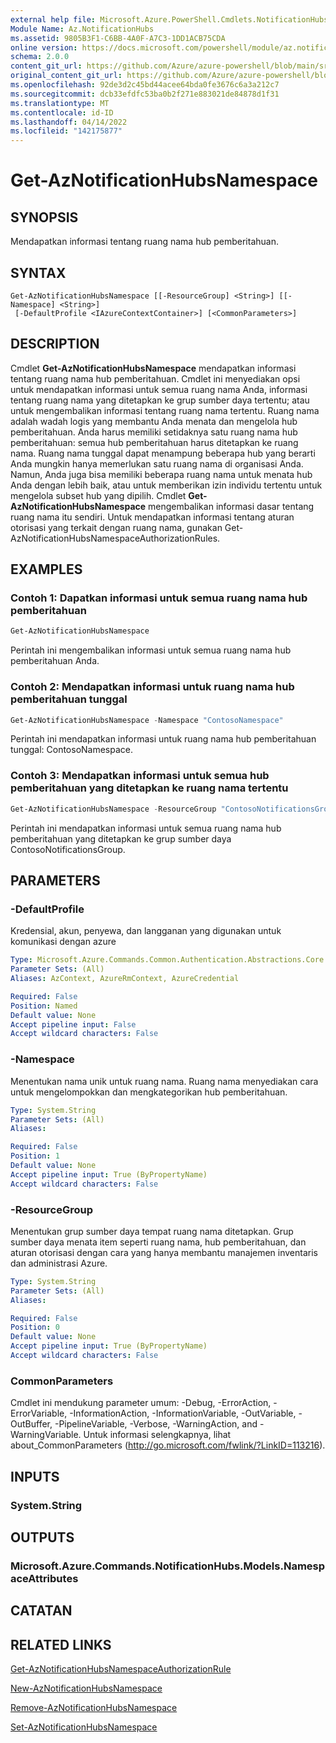```yaml
---
external help file: Microsoft.Azure.PowerShell.Cmdlets.NotificationHubs.dll-Help.xml
Module Name: Az.NotificationHubs
ms.assetid: 9805B3F1-C6BB-4A0F-A7C3-1DD1ACB75CDA
online version: https://docs.microsoft.com/powershell/module/az.notificationhubs/get-aznotificationhubsnamespace
schema: 2.0.0
content_git_url: https://github.com/Azure/azure-powershell/blob/main/src/NotificationHubs/NotificationHubs/help/Get-AzNotificationHubsNamespace.md
original_content_git_url: https://github.com/Azure/azure-powershell/blob/main/src/NotificationHubs/NotificationHubs/help/Get-AzNotificationHubsNamespace.md
ms.openlocfilehash: 92de3d2c45bd44acee64bda0fe3676c6a3a212c7
ms.sourcegitcommit: dcb33efdfc53ba0b2f271e883021de84878d1f31
ms.translationtype: MT
ms.contentlocale: id-ID
ms.lasthandoff: 04/14/2022
ms.locfileid: "142175877"
---
```

# Get-AzNotificationHubsNamespace

## SYNOPSIS
Mendapatkan informasi tentang ruang nama hub pemberitahuan.

## SYNTAX

```
Get-AzNotificationHubsNamespace [[-ResourceGroup] <String>] [[-Namespace] <String>]
 [-DefaultProfile <IAzureContextContainer>] [<CommonParameters>]
```

## DESCRIPTION
Cmdlet **Get-AzNotificationHubsNamespace** mendapatkan informasi tentang ruang nama hub pemberitahuan.
Cmdlet ini menyediakan opsi untuk mendapatkan informasi untuk semua ruang nama Anda, informasi tentang ruang nama yang ditetapkan ke grup sumber daya tertentu; atau untuk mengembalikan informasi tentang ruang nama tertentu.
Ruang nama adalah wadah logis yang membantu Anda menata dan mengelola hub pemberitahuan.
Anda harus memiliki setidaknya satu ruang nama hub pemberitahuan: semua hub pemberitahuan harus ditetapkan ke ruang nama.
Ruang nama tunggal dapat menampung beberapa hub yang berarti Anda mungkin hanya memerlukan satu ruang nama di organisasi Anda.
Namun, Anda juga bisa memiliki beberapa ruang nama untuk menata hub Anda dengan lebih baik, atau untuk memberikan izin individu tertentu untuk mengelola subset hub yang dipilih.
Cmdlet **Get-AzNotificationHubsNamespace** mengembalikan informasi dasar tentang ruang nama itu sendiri.
Untuk mendapatkan informasi tentang aturan otorisasi yang terkait dengan ruang nama, gunakan Get-AzNotificationHubsNamespaceAuthorizationRules.

## EXAMPLES

### Contoh 1: Dapatkan informasi untuk semua ruang nama hub pemberitahuan
```powershell
Get-AzNotificationHubsNamespace
```

Perintah ini mengembalikan informasi untuk semua ruang nama hub pemberitahuan Anda.

### Contoh 2: Mendapatkan informasi untuk ruang nama hub pemberitahuan tunggal
```powershell
Get-AzNotificationHubsNamespace -Namespace "ContosoNamespace"
```

Perintah ini mendapatkan informasi untuk ruang nama hub pemberitahuan tunggal: ContosoNamespace.

### Contoh 3: Mendapatkan informasi untuk semua hub pemberitahuan yang ditetapkan ke ruang nama tertentu
```powershell
Get-AzNotificationHubsNamespace -ResourceGroup "ContosoNotificationsGroup"
```

Perintah ini mendapatkan informasi untuk semua ruang nama hub pemberitahuan yang ditetapkan ke grup sumber daya ContosoNotificationsGroup.

## PARAMETERS

### -DefaultProfile
Kredensial, akun, penyewa, dan langganan yang digunakan untuk komunikasi dengan azure

```yaml
Type: Microsoft.Azure.Commands.Common.Authentication.Abstractions.Core.IAzureContextContainer
Parameter Sets: (All)
Aliases: AzContext, AzureRmContext, AzureCredential

Required: False
Position: Named
Default value: None
Accept pipeline input: False
Accept wildcard characters: False
```

### -Namespace
Menentukan nama unik untuk ruang nama.
Ruang nama menyediakan cara untuk mengelompokkan dan mengkategorikan hub pemberitahuan.

```yaml
Type: System.String
Parameter Sets: (All)
Aliases:

Required: False
Position: 1
Default value: None
Accept pipeline input: True (ByPropertyName)
Accept wildcard characters: False
```

### -ResourceGroup
Menentukan grup sumber daya tempat ruang nama ditetapkan.
Grup sumber daya menata item seperti ruang nama, hub pemberitahuan, dan aturan otorisasi dengan cara yang hanya membantu manajemen inventaris dan administrasi Azure.

```yaml
Type: System.String
Parameter Sets: (All)
Aliases:

Required: False
Position: 0
Default value: None
Accept pipeline input: True (ByPropertyName)
Accept wildcard characters: False
```

### CommonParameters
Cmdlet ini mendukung parameter umum: -Debug, -ErrorAction, -ErrorVariable, -InformationAction, -InformationVariable, -OutVariable, -OutBuffer, -PipelineVariable, -Verbose, -WarningAction, and -WarningVariable. Untuk informasi selengkapnya, lihat about_CommonParameters (http://go.microsoft.com/fwlink/?LinkID=113216).

## INPUTS

### System.String

## OUTPUTS

### Microsoft.Azure.Commands.NotificationHubs.Models.NamespaceAttributes

## CATATAN

## RELATED LINKS

[Get-AzNotificationHubsNamespaceAuthorizationRule](./Get-AzNotificationHubsNamespaceAuthorizationRule.md)

[New-AzNotificationHubsNamespace](./New-AzNotificationHubsNamespace.md)

[Remove-AzNotificationHubsNamespace](./Remove-AzNotificationHubsNamespace.md)

[Set-AzNotificationHubsNamespace](./Set-AzNotificationHubsNamespace.md)


